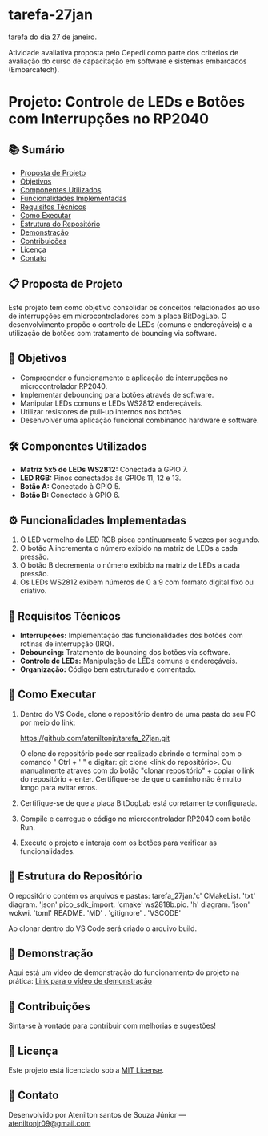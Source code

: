 # tarefa-27jan
tarefa do dia 27 de janeiro.

Atividade avaliativa proposta pelo Cepedi como parte dos critérios de avaliação do curso de capacitação em software e sistemas embarcados (Embarcatech).

# Projeto: Controle de LEDs e Botões com Interrupções no RP2040

## 📚 Sumário
- [Proposta de Projeto](#-Proposta-de-Projeto)  
- [Objetivos](#-objetivos)  
- [Componentes Utilizados](#%EF%B8%8F-componentes-utilizados)  
- [Funcionalidades Implementadas](#%EF%B8%8F-funcionalidades-implementadas)  
- [Requisitos Técnicos](#-requisitos-técnicos)  
- [Como Executar](#-como-executar)  
- [Estrutura do Repositório](#-estrutura-do-repositório)  
- [Demonstração](#-demonstração)  
- [Contribuições](#-contribuições)  
- [Licença](#-licença)  
- [Contato](#-contato)   

## 📋 Proposta de Projeto  
Este projeto tem como objetivo consolidar os conceitos relacionados ao uso de interrupções em microcontroladores com a placa BitDogLab. O desenvolvimento propõe o controle de LEDs (comuns e endereçáveis) e a utilização de botões com tratamento de bouncing via software.  

## 🎯 Objetivos
- Compreender o funcionamento e aplicação de interrupções no microcontrolador RP2040.
- Implementar debouncing para botões através de software.
- Manipular LEDs comuns e LEDs WS2812 endereçáveis.
- Utilizar resistores de pull-up internos nos botões.
- Desenvolver uma aplicação funcional combinando hardware e software.  

## 🛠️ Componentes Utilizados
- **Matriz 5x5 de LEDs WS2812:** Conectada à GPIO 7.  
- **LED RGB:** Pinos conectados às GPIOs 11, 12 e 13.  
- **Botão A:** Conectado à GPIO 5.  
- **Botão B:** Conectado à GPIO 6.  

## ⚙️ Funcionalidades Implementadas  
1. O LED vermelho do LED RGB pisca continuamente 5 vezes por segundo.  
2. O botão A incrementa o número exibido na matriz de LEDs a cada pressão.  
3. O botão B decrementa o número exibido na matriz de LEDs a cada pressão.  
4. Os LEDs WS2812 exibem números de 0 a 9 com formato digital fixo ou criativo.  

## 📝 Requisitos Técnicos
- **Interrupções:** Implementação das funcionalidades dos botões com rotinas de interrupção (IRQ).  
- **Debouncing:** Tratamento de bouncing dos botões via software.  
- **Controle de LEDs:** Manipulação de LEDs comuns e endereçáveis.  
- **Organização:** Código bem estruturado e comentado.  

## 🚀 Como Executar
1. Dentro do VS Code, clone o repositório dentro de uma pasta do seu PC por meio do link:
   
   https://github.com/ateniltonjr/tarefa_27jan.git

   O clone do repositório pode ser realizado abrindo o terminal com o comando " Ctrl + ' " e digitar: git clone <link do repositório>.
   Ou manualmente atraves com do botão "clonar repositório" + copiar o link do repositório + enter.
   Certifique-se de que o caminho não é muito longo para evitar erros.
    
3. Certifique-se de que a placa BitDogLab está corretamente configurada.
4. Compile e carregue o código no microcontrolador RP2040 com botão Run.   
5. Execute o projeto e interaja com os botões para verificar as funcionalidades.  

## 📂 Estrutura do Repositório
  O repositório contém os arquivos e pastas:
      tarefa_27jan.'c'
      CMakeList. 'txt'
      diagram. 'json'
      pico_sdk_import. 'cmake'
      ws2818b.pio. 'h'
      diagram. 'json'
      wokwi. 'toml'
      README. 'MD'
      . 'gitignore'
      . 'VSCODE'

   Ao clonar dentro do VS Code será criado o arquivo build.

## 🎥 Demonstração  
Aqui está um video de demonstração do funcionamento do projeto na prática:
[Link para o vídeo de demonstração](https://drive.google.com/drive/folders/1YZkF36ELfY9g0guP7N8KRBltC8AQbchp?usp=drive_link)  

## 🤝 Contribuições  
Sinta-se à vontade para contribuir com melhorias e sugestões!  

## 📄 Licença  
Este projeto está licenciado sob a [MIT License](LICENSE).  

## 📧 Contato  
Desenvolvido por Atenilton santos de Souza Júnior — [ateniltonjr09@gmail.com](ateniltonjr09@gmail.com)  
